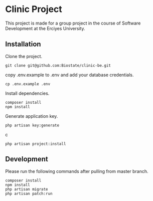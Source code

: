 # Clinic Project

This project is made for a group project in the course of Software Development at the Erciyes University.

## Installation

Clone the project.
```
git clone git@github.com:Biostate/clinic-be.git
```

copy .env.example to .env and add your database credentials.
```
cp .env.example .env
```

Install dependencies.
```
composer install
npm install
```

Generate application key.
```
php artisan key:generate
```

c
```
php artisan project:install
```
## Development

Please run the following commands after pulling from master branch.
```
composer install
npm install
php artisan migrate
php artisan patch:run
```
